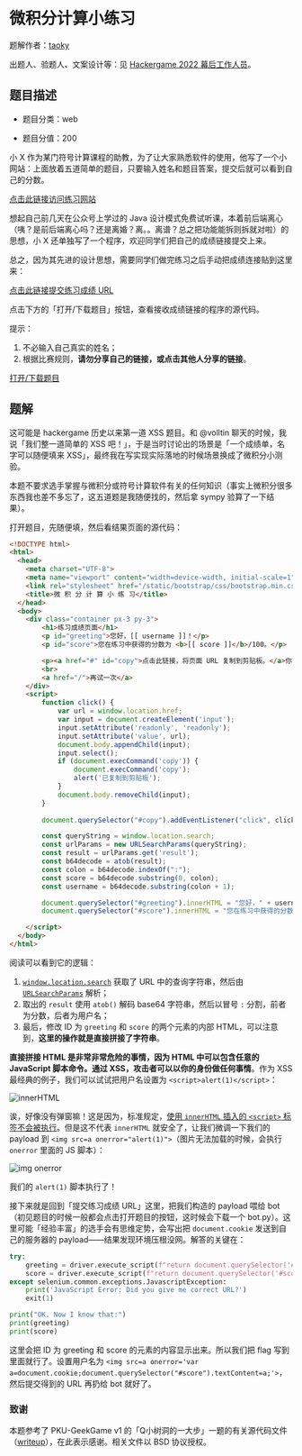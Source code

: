 # 微积分计算小练习

题解作者：[taoky](https://github.com/taoky)

出题人、验题人、文案设计等：见 [Hackergame 2022 幕后工作人员](../../credits.pdf)。

## 题目描述

- 题目分类：web

- 题目分值：200

小 X 作为某门符号计算课程的助教，为了让大家熟悉软件的使用，他写了一个小网站：上面放着五道简单的题目，只要输入姓名和题目答案，提交后就可以看到自己的分数。

[点击此链接访问练习网站](http://202.38.93.111:10056/?token={token})

想起自己前几天在公众号上学过的 Java 设计模式免费试听课，本着前后端离心（咦？是前后端离心吗？还是离婚？离。。离谱？总之把功能能拆则拆就对啦）的思想，小 X 还单独写了一个程序，欢迎同学们把自己的成绩链接提交上来。

总之，因为其先进的设计思想，需要同学们做完练习之后手动把成绩连接贴到这里来：

[点击此链接提交练习成绩 URL](http://202.38.93.111:10057/?token={token})

点击下方的「打开/下载题目」按钮，查看接收成绩链接的程序的源代码。

提示：

1. 不必输入自己真实的姓名；
2. 根据比赛规则，**请勿分享自己的链接，或点击其他人分享的链接**。

[打开/下载题目](src/bot/bot.py)

## 题解

这可能是 hackergame 历史以来第一道 XSS 题目。和 @volltin 聊天的时候，我说「我们整一道简单的 XSS 吧！」，于是当时讨论出的场景是「一个成绩单，名字可以随便填来 XSS」，最终我在写实现实际落地的时候场景换成了微积分小测验。

本题不要求选手掌握与微积分或符号计算软件有关的任何知识（事实上微积分很多东西我也差不多忘了，这五道题是我随便找的，然后拿 sympy 验算了一下结果）。

打开题目，先随便填，然后看结果页面的源代码：

```html
<!DOCTYPE html>
<html>
  <head>
    <meta charset="UTF-8">
    <meta name="viewport" content="width=device-width, initial-scale=1">
    <link rel="stylesheet" href="/static/bootstrap/css/bootstrap.min.css">
    <title>微 积 分 计 算 小 练 习</title>
  </head>
  <body>
    <div class="container px-3 py-3">
        <h1>练习成绩页面</h1>
        <p id="greeting">您好，[[ username ]]！</p>
        <p id="score">您在练习中获得的分数为 <b>[[ score ]]</b>/100。</p>

        <p><a href="#" id="copy">点击此链接，将页面 URL 复制到剪贴板。</a>你可返回平台，在「提交练习成绩 URL」处提交这里复制的 URL。</p>
        <br>
        <a href="/">再试一次</a>
    </div>
    <script>
        function click() {
            var url = window.location.href;
            var input = document.createElement('input');
            input.setAttribute('readonly', 'readonly');
            input.setAttribute('value', url);
            document.body.appendChild(input);
            input.select();
            if (document.execCommand('copy')) {
                document.execCommand('copy');
                alert('已复制到剪贴板');
            }
            document.body.removeChild(input);
        }
        
        document.querySelector("#copy").addEventListener("click", click);

        const queryString = window.location.search;
        const urlParams = new URLSearchParams(queryString);
        const result = urlParams.get('result');
        const b64decode = atob(result);
        const colon = b64decode.indexOf(":");
        const score = b64decode.substring(0, colon);
        const username = b64decode.substring(colon + 1);

        document.querySelector("#greeting").innerHTML = "您好，" + username + "！";
        document.querySelector("#score").innerHTML = "您在练习中获得的分数为 <b>" + score + "</b>/100。";

    </script>
  </body>
</html>
```

阅读可以看到它的逻辑：

1. [`window.location.search`](https://developer.mozilla.org/en-US/docs/Web/API/Location/search) 获取了 URL 中的查询字符串，然后由 [`URLSearchParams`](https://developer.mozilla.org/en-US/docs/Web/API/URLSearchParams) 解析；
2. 取出的 `result` 使用 `atob()` 解码 base64 字符串，然后以冒号 `:` 分割，前者为分数，后者为用户名；
3. 最后，修改 ID 为 `greeting` 和 `score` 的两个元素的内部 HTML，可以注意到，**这里的操作就是直接拼接了字符串**。

**直接拼接 HTML 是非常非常危险的事情，因为 HTML 中可以包含任意的 JavaScript 脚本命令。通过 XSS，攻击者可以以你的身份做任何事情**。作为 XSS 最经典的例子，我们可以试试把用户名设置为 `<script>alert(1)</script>`：

![innerHTML](assets/innerhtml.png)

诶，好像没有弹窗嘛！这是因为，标准规定，[使用 `innerHTML` 插入的 `<script>` 标签不会被执行](https://developer.mozilla.org/en-US/docs/Web/API/Element/innerHTML#security_considerations)。但是这不代表 `innerHTML` 就安全了，让我们微调一下我们的 payload 到 `<img src=a onerror="alert(1)">`（图片无法加载的时候，会执行 `onerror` 里面的 JS 脚本）：

![img onerror](assets/img_onerror.png)

我们的 `alert(1)` 脚本执行了！

接下来就是回到「提交练习成绩 URL」这里，把我们构造的 payload 喂给 bot（初见题目的时候一般都会点击打开题目的按钮，这时候会下载一个 bot.py）。这里可能「经验丰富」的选手会有思维定势，会写出把 `document.cookie` 发送到自己的服务器的 payload——结果发现环境压根没网。解答的关键在：

```python
try:
    greeting = driver.execute_script(f"return document.querySelector('#greeting').textContent")
    score = driver.execute_script(f"return document.querySelector('#score').textContent")
except selenium.common.exceptions.JavascriptException:
    print('JavaScript Error: Did you give me correct URL?')
    exit(1)

print("OK. Now I know that:")
print(greeting)
print(score)
```

这里会把 ID 为 greeting 和 score 的元素的内容显示出来。所以我们把 flag 写到里面就行了。设置用户名为 `<img src=a onerror='var a=document.cookie;document.querySelector("#score").textContent=a;'>`，然后提交得到的 URL 再扔给 bot 就好了。

### 致谢

本题参考了 PKU-GeekGame v1 的「Q小树洞的一大步」一题的有关源代码文件（[writeup](https://github.com/PKU-GeekGame/geekgame-1st/tree/master/writeups/xmcp#q%E5%B0%8F%E6%A0%91%E6%B4%9E%E7%9A%84%E4%B8%80%E5%A4%A7%E6%AD%A5-webhole)），在此表示感谢。相关文件以 BSD 协议授权。
